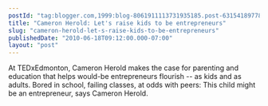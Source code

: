 ```yaml
---
postId: "tag:blogger.com,1999:blog-8061911113731935185.post-6315418977877383179"
title: "Cameron Herold: Let's raise kids to be entrepreneurs"
slug: "cameron-herold-let-s-raise-kids-to-be-entrepreneurs"
publishedDate: "2010-06-18T09:12:00.000-07:00"
layout: "post"
---
```


At TEDxEdmonton, Cameron Herold makes the case for parenting and education
that helps would-be entrepreneurs flourish -- as kids and as adults. Bored in
school, failing classes, at odds with peers: This child might be an
entrepreneur, says Cameron Herold.  
  

